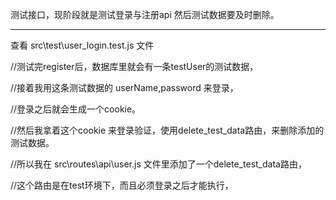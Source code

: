 测试接口，现阶段就是测试登录与注册api 然后测试数据要及时删除。

--------------------------------------------------------------
查看 src\test\user_login.test.js 文件



//测试完register后，数据库里就会有一条testUser的测试数据，

//接着我用这条测试数据的 userName,password 来登录，

//登录之后就会生成一个cookie。

//然后我拿着这个cookie 来登录验证，使用delete_test_data路由，来删除添加的测试数据。

//所以我在 src\routes\api\user.js 文件里添加了一个delete_test_data路由，

//这个路由是在test环境下，而且必须登录之后才能执行，